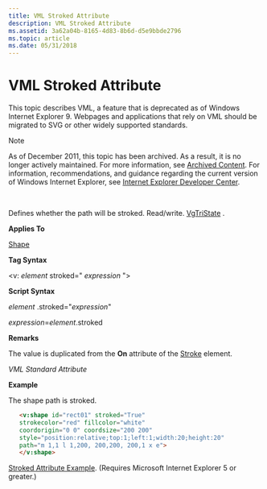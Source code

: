```yaml
---
title: VML Stroked Attribute
description: VML Stroked Attribute
ms.assetid: 3a62a04b-8165-4d83-8b6d-d5e9bbde2796
ms.topic: article
ms.date: 05/31/2018
---
```


# VML Stroked Attribute

This topic describes VML, a feature that is deprecated as of Windows Internet Explorer 9. Webpages and applications that rely on VML should be migrated to SVG or other widely supported standards.

> [!Note]  
> As of December 2011, this topic has been archived. As a result, it is no longer actively maintained. For more information, see [Archived Content](https://docs.microsoft.com/previous-versions/windows/internet-explorer/ie-developer/). For information, recommendations, and guidance regarding the current version of Windows Internet Explorer, see [Internet Explorer Developer Center](https://msdn.microsoft.com/ie/).

 

Defines whether the path will be stroked. Read/write. [VgTriState](msdn-online-vml-vgtristate.md) .

**Applies To**

[Shape](shape-element--vml.md)

**Tag Syntax**

<v: *element* stroked=" *expression* ">

**Script Syntax**

*element* .stroked="*expression*"

*expression*=*element*.stroked

**Remarks**

The value is duplicated from the **On** attribute of the [Stroke](msdn-online-vml-stroke-element.md) element.

*VML Standard Attribute*

**Example**

The shape path is stroked.


```HTML
   <v:shape id="rect01" stroked="True"
   strokecolor="red" fillcolor="white"
   coordorigin="0 0" coordsize="200 200"
   style="position:relative;top:1;left:1;width:20;height:20"
   path="m 1,1 l 1,200, 200,200, 200,1 x e">
   </v:shape>
```



[Stroked Attribute Example](https://samples.msdn.microsoft.com/workshop/samples/vml/shape/examples/x_strokd.md). (Requires Microsoft Internet Explorer 5 or greater.)

 

 





